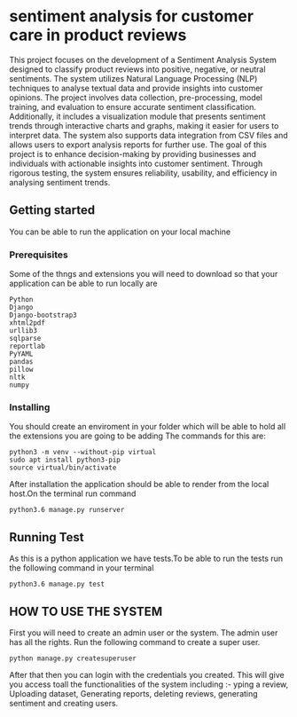 # sentiment analysis for customer care in product reviews

This project focuses on the development of a Sentiment Analysis System designed to classify product reviews into positive, negative, or neutral sentiments. The system utilizes Natural Language Processing (NLP) techniques to analyse textual data and provide insights into customer opinions. The project involves data collection, pre-processing, model training, and evaluation to ensure accurate sentiment classification. Additionally, it includes a visualization module that presents sentiment trends through interactive charts and graphs, making it easier for users to interpret data. The system also supports data integration from CSV files and allows users to export analysis reports for further use.
The goal of this project is to enhance decision-making by providing businesses and individuals with actionable insights into customer sentiment. Through rigorous testing, the system ensures reliability, usability, and efficiency in analysing sentiment trends.

## Getting started

You can be able to run the application on your local machine

### Prerequisites

Some of the thngs and extensions you will need to download so that your application can be able to run locally are

```
Python
Django
Django-bootstrap3
xhtml2pdf
urllib3
sqlparse
reportlab
PyYAML
pandas
pillow
nltk
numpy
```

### Installing

You should create an enviroment in your folder which will be able to hold all the extensions you are going to be adding
The commands for this are:

```shell script
python3 -m venv --without-pip virtual
sudo apt install python3-pip
source virtual/bin/activate
```

After installation the application should be able to render from the local host.On the terminal run command

```
python3.6 manage.py runserver
```

## Running Test

As this is a python application we have tests.To be able to run the tests run the following command in your terminal

```
python3.6 manage.py test
```
## HOW TO USE THE SYSTEM

First you will need to create an admin user or the system. The admin user has all the rights. Run the following command to create a super user.

```
python manage.py createsuperuser
```
After that then you can login with the credentials you created. This will give you access toall the functionalities of the system including :- yping a review, Uploading dataset, Generating reports, deleting reviews, generating sentiment and creating users.

